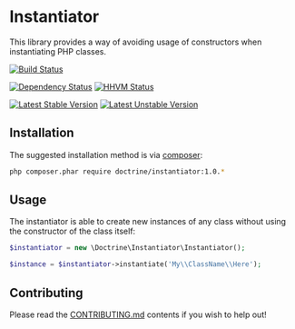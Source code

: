 # Instantiator

This library provides a way of avoiding usage of constructors when instantiating PHP classes.

[![Build Status](https://travis-ci.org/doctrine/instantiator.svg?branch=master)](https://travis-ci.org/doctrine/instantiator)
<!-- [![Code Coverage](https://scrutinizer-ci.com/g/Ocramius/Instantiator/badges/coverage.png?b=master)](https://scrutinizer-ci.com/g/Ocramius/Instantiator/?branch=master) -->
<!-- [![Scrutinizer Code Quality](https://scrutinizer-ci.com/g/Ocramius/Instantiator/badges/quality-score.png?b=master)](https://scrutinizer-ci.com/g/Ocramius/Instantiator/?branch=master) -->
<!-- [![SensioLabsInsight](https://insight.sensiolabs.com/projects/7a2c1cd1-5197-4822-8a4c-5ddaca48c769/mini.png)](https://insight.sensiolabs.com/projects/7a2c1cd1-5197-4822-8a4c-5ddaca48c769) -->
[![Dependency Status](https://www.versioneye.com/package/php--doctrine--instantiator/badge.svg)](https://www.versioneye.com/package/php--doctrine--instantiator)
[![HHVM Status](http://hhvm.h4cc.de/badge/doctrine/instantiator.png)](http://hhvm.h4cc.de/package/doctrine/instantiator)

[![Latest Stable Version](https://poser.pugx.org/doctrine/instantiator/v/stable.png)](https://packagist.org/packages/doctrine/instantiator)
[![Latest Unstable Version](https://poser.pugx.org/doctrine/instantiator/v/unstable.png)](https://packagist.org/packages/doctrine/instantiator)

## Installation

The suggested installation method is via [composer](https://getcomposer.org/):

```sh
php composer.phar require doctrine/instantiator:1.0.*
```

## Usage

The instantiator is able to create new instances of any class without using the constructor of the class
itself:

```php
$instantiator = new \Doctrine\Instantiator\Instantiator();

$instance = $instantiator->instantiate('My\\ClassName\\Here');
```

## Contributing

Please read the [CONTRIBUTING.md](CONTRIBUTING.md) contents if you wish to help out!
